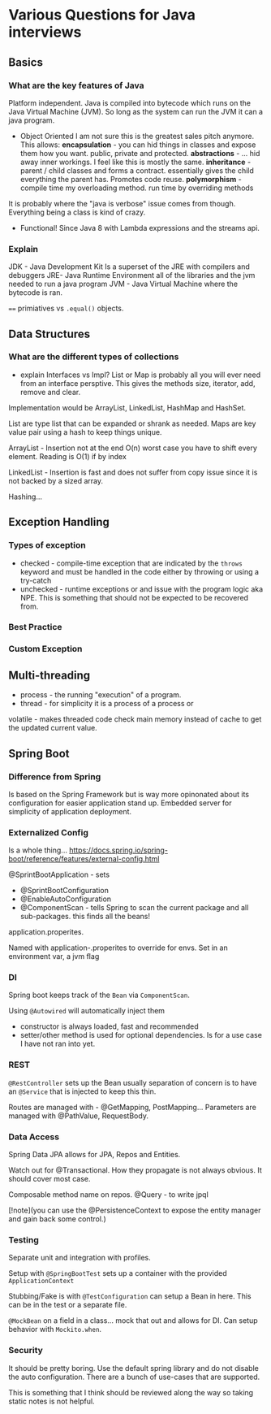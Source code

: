 # Various Questions for Java interviews

## Basics

### What are the key features of Java

Platform independent. Java is compiled into bytecode which runs on the Java Virtual Machine (JVM).
So long as the system can run the JVM it can a java program.

- Object Oriented 
I am not sure this is the greatest sales pitch anymore. 
This allows: 
__encapsulation__ - you can hid things in classes and expose them how you want. 
public, private and protected.
__abstractions__ - ... hid away inner workings. I feel like this is mostly the same.
__inheritance__ - parent / child classes and forms a contract. essentially gives the
child everything the parent has. Promotes code reuse.
__polymorphism__ - compile time my overloading method. run time by overriding methods

It is probably where the "java is verbose" issue comes from though. Everything
being a class is kind of crazy.

- Functional!
Since Java 8 with Lambda expressions and the streams api.

### Explain

JDK - Java Development Kit Is a superset of the JRE with compilers and debuggers
JRE- Java Runtime Environment all of the libraries and the jvm needed to run a java program
JVM - Java Virtual Machine where the bytecode is ran.

`==` primiatives vs `.equal()` objects.

## Data Structures

### What are the different types of collections
* explain
Interfaces vs Impl?
List or Map is probably all you will ever need from an interface persptive.
This gives the methods size, iterator, add, remove and clear.

Implementation would be ArrayList, LinkedList, HashMap and HashSet.

List are type list that can be expanded or shrank as needed.
Maps are key value pair using a hash to keep things unique.

ArrayList - Insertion not at the end O(n) worst case you have to shift every element.
Reading is O(1) if by index 

LinkedList - Insertion is fast and does not suffer from copy issue since it is
not backed by a sized array.

Hashing...


## Exception Handling

### Types of exception

- checked - compile-time exception that are indicated by the `throws` keyword
and must be handled in the code either by throwing or using a try-catch
- unchecked - runtime exceptions or and issue with the program logic aka NPE.
This is something that should not be expected to be recovered from.

### Best Practice

### Custom Exception

## Multi-threading

- process - the running "execution" of a program.
- thread - for simplicity it is a process of a process or


volatile - makes threaded code check main memory instead of cache to get the 
updated current value.

## Spring Boot

### Difference from Spring

Is based on the Spring Framework but is way more opinonated about its
configuration for easier application stand up.
Embedded server for simplicity of application deployment.

### Externalized Config
Is a whole thing... https://docs.spring.io/spring-boot/reference/features/external-config.html 

@SprintBootApplication - sets 
- @SprintBootConfiguration
- @EnableAutoConfiguration
- @ComponentScan - tells Spring to scan the current package and all sub-packages.
 this finds all the beans!

application.properites.

Named with application-<name>.properites to override for envs.
Set in an environment var, a jvm flag

### DI

Spring boot keeps track of the `Bean` via `ComponentScan`.

Using `@Autowired` will automatically inject them
- constructor is always loaded, fast and recommended
- setter/other method is used for optional dependencies. Is for a use case I 
have not ran into yet.

### REST

`@RestController` sets up the Bean usually separation of concern is to have
an `@Service` that is injected to keep this thin.

Routes are managed with - @GetMapping, PostMapping...
Parameters are managed with @PathValue, RequestBody.

### Data Access

Spring Data JPA allows for JPA, Repos and Entities.

Watch out for @Transactional. How they propagate is not always obvious.
It should cover most case.

Composable method name on repos.
@Query - to write jpql

[!note](you can use the @PersistenceContext to expose the entity manager and
gain back some control.)


### Testing

Separate unit and integration with profiles.

Setup with `@SpringBootTest` sets up a container with the provided `ApplicationContext`

Stubbing/Fake is with `@TestConfiguration` can setup a Bean in here. This can be
in the test or a separate file.

`@MockBean` on a field in a class... mock that out and allows for DI. Can setup
behavior with `Mockito.when`.

### Security

It should be pretty boring. Use the default spring library and do not disable 
the auto configuration. There are a bunch of use-cases that are supported.

This is something that I think should be reviewed along the way so taking static
notes is not helpful.




